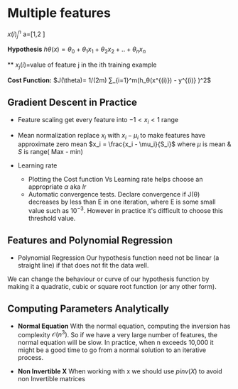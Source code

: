 # Multiple features
$x(i)^n_j$
a=[1,2 ]


**Hypothesis**
$h\theta(x) = θ_0 + θ_1 x_1 + θ_2 x_2 + .. + θ_n x_n$

** $x_j(i)$=value of feature j in the ith training example

**Cost Function:**
$J(\theta)= 1/(2m) ∑_{i=1}^m(h_θ(x^{(i)}) - y^{(i)} )^2$

## Gradient Descent in Practice
* Feature scaling
  get every feature into $-1<x_i<1$ range

* Mean normalization
  replace $x_i$ with $x_i-\mu_i$ to make features have approximate zero mean
  $x_i = \frac{x_i - \mu_i}{S_i}$
  where $\mu$ is mean & $S$ is range( Max - min)

* Learning rate
  * Plotting the Cost function Vs Learning rate helps choose an appropriate $\alpha$ aka $lr$
  * Automatic convergence tests.
  Declare convergence if J(θ) decreases by less than E in one iteration, where E is some small value such as $10^{−3}$. However in practice it's difficult to choose this threshold value.

## Features and Polynomial Regression
* Polynomial Regression
  Our hypothesis function need not be linear (a straight line) if that does not fit the data well.

We can change the behaviour or curve of our hypothesis function by making it a quadratic, cubic or square root function (or any other form).

## Computing Parameters Analytically

* **Normal Equation**
  With the normal equation, computing the inversion has complexity $\mathcal{O}(n^3)$. So if we have a very large number of features, the normal equation will be slow. In practice, when n exceeds 10,000 it might be a good time to go from a normal solution to an iterative process.

* **Non Invertible X**
  When working with x we should use $pinv(X)$ to avoid non Invertible matrices
